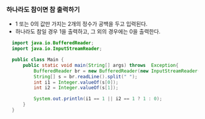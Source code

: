 ### 하나라도 참이면 참 출력하기
  - 1 또는 0의 값만 가지는 2개의 정수가 공백을 두고 입력된다.
  - 하나라도 참일 경우 1을 출력하고, 그 외의 경우에는 0을 출력한다.
```java
  import java.io.BufferedReader;
  import java.io.InputStreamReader;

  public class Main {
      public static void main(String[] args) throws  Exception{
          BufferedReader br = new BufferedReader(new InputStreamReader(System.in));
          String[] s = br.readLine().split(" ");
          int i1 = Integer.valueOf(s[0]);
          int i2 = Integer.valueOf(s[1]);

          System.out.println(i1 == 1 || i2 == 1 ? 1 : 0);
      }
  }
```
